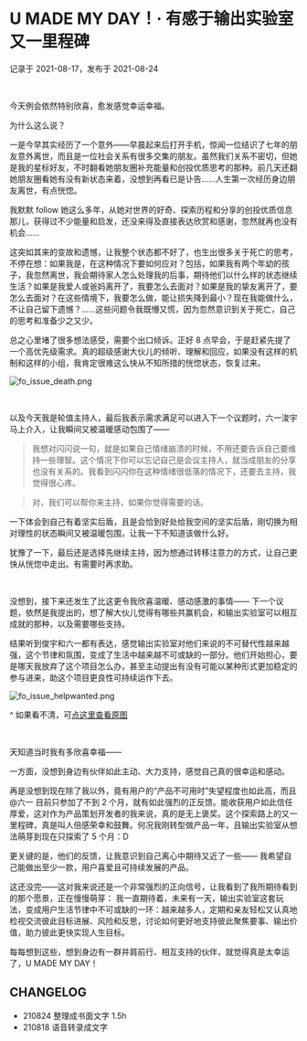 # U MADE MY DAY！· 有感于输出实验室又一里程碑
记录于 2021-08-17，发布于 2021-08-24

<br> 

今天例会依然特别欣喜，愈发感觉幸运幸福。

为什么这么说？

一是今早其实经历了一个意外——早晨起来后打开手机，惊闻一位结识了七年的朋友意外离世，而且是一位社会关系有很多交集的朋友。虽然我们关系不密切，但她是我的星标好友，不时翻看她朋友圈补充能量和创投优质思考的那种。前几天还翻她朋友圈看她有没有新状态来着，没想到再看已是讣告……人生第一次经历身边朋友离世，有点恍惚。

我默默 follow 她这么多年，从她对世界的好奇、探索历程和分享的创投优质信息那儿，获得过不少能量和启发，还没来得及直接表达欣赏和感谢，忽然就再也没有机会……

这突如其来的变故和遗憾，让我整个状态都不好了，也生出很多关于死亡的思考，不停在想：如果我是，在这种情况下要如何应对？包括，如果我有两个年幼的孩子，我忽然离世，我会期待家人怎么处理我的后事，期待他们以什么样的状态继续生活？如果是我爱人或爸妈离开了，我要怎么去面对？如果是我的挚友离开了，要怎么去面对？在这些情境下，我要怎么做，能让损失降到最小？现在我能做什么，不让自己留下遗憾？……这些问题令我既懵又慌，因为忽然意识到关于死亡，自己的思考和准备少之又少。

总之心里堵了很多想法感受，需要个出口倾诉。正好 8 点早会，于是赶紧先提了一个高优先级需求。真的超级感谢大伙儿的倾听、理解和回应，如果没有这样的机制和这样的小组，我肯定很难这么快从不知所措的恍惚状态，恢复过来。

![fo_issue_death.png](http://ishanshan.zoomquiet.top/share/fo_issue_death.png  ':size=500')


<br> 


以及今天我是轮值主持人，最后我表示需求满足可以进入下一个议题时，六一浚宇马上介入，让我瞬间又被温暖感动包围了——

> 我想对闪闪说一句，就是如果自己情绪崩溃的时候，不用还要告诉自己要维持一些理智。这个情况下你可以忘记自己是会议主持人，就当成朋友的分享也没有关系的。我看到闪闪你在这种情绪很低落的情况下，还要去主持，我觉得很心疼。

> 对，我们可以帮你来主持，如果你觉得需要的话。

一下体会到自己有着坚实后盾，且是会恰到好处给我空间的坚实后盾，刚切换为相对理性的状态瞬间又被温暖包围，让我一下不知道该做什么好。

犹豫了一下，最后还是选择先继续主持，因为想通过转移注意力的方式，让自己更快从恍惚中走出。有需要时再求助。

<br> 


没想到，接下来还发生了比这更令我欣喜温暖、感动感激的事情——
下一个议题，依然是我提出的，想了解大伙儿觉得有哪些共赢机会，和输出实验室可以相互成就的那种，以及需要哪些支持。

结果听到俊宇和六一都有表达，感觉输出实验室对他们来说的不可替代性越来越强，这个节律和氛围，变成了生活中越来越不可或缺的一部分。他们开始担心，要是哪天我放弃了这个项目怎么办，甚至主动提出有没有可能以某种形式更加稳定的参与进来，助这个项目更良性可持续运作下去。

![fo_issue_helpwanted.png](http://ishanshan.zoomquiet.top/share/fo_issue_helpwanted.png  ':size=150' )

^ 如果看不清，可[点这里查看原图](http://ishanshan.zoomquiet.top/share/fo_issue_helpwanted.png)

<br> 

天知道当时我有多欣喜幸福——

一方面，没想到身边有伙伴如此主动、大力支持，感觉自己真的很幸运和感动。

再是没想到现在除了我以外，竟有用户的“产品不可用时”失望程度也如此高，而且 @六一 目前只参加了不到 2 个月，就有如此强烈的正反馈。能收获用户如此信任厚爱，这对作为产品策划开发者的我来说，真的是无上褒奖。这个探索路上的又一里程碑，真是叫人倍感荣幸和鼓舞。何况我刚转型做产品一年，且输出实验室从想法萌芽到现在只探索了 5 个月：D

更关键的是，他们的反馈，让我意识到自己离心中期待又近了一些——
我希望自己能做出至少一款，用户喜爱且可持续发展的产品。

这还没完——这对我来说还是一个非常强烈的正向信号，让我看到了我所期待看到的那个愿景，正在慢慢萌芽：
我一直期待着，未来有一天，输出实验室这套玩法，变成用户生活节律中不可或缺的一环：越来越多人，定期和亲友轻松又认真地检视交流彼此目标进展、风险和反思，讨论如何更好地支持彼此聚焦要事、输出价值，助力彼此更快实现人生目标。


每每想到这些，想到身边有一群并肩前行、相互支持的伙伴，就觉得真是太幸运了，U MADE MY DAY！


## CHANGELOG 

- 210824 整理成书面文字 1.5h
- 210818 语音转录成文字